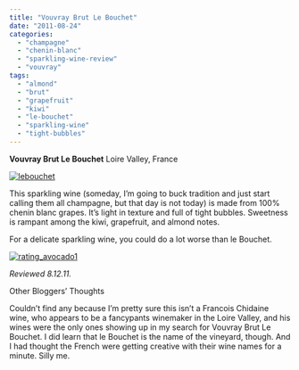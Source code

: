 ```yaml
---
title: "Vouvray Brut Le Bouchet"
date: "2011-08-24"
categories: 
  - "champagne"
  - "chenin-blanc"
  - "sparkling-wine-review"
  - "vouvray"
tags: 
  - "almond"
  - "brut"
  - "grapefruit"
  - "kiwi"
  - "le-bouchet"
  - "sparkling-wine"
  - "tight-bubbles"
---
```


**Vouvray Brut Le Bouchet** Loire Valley, France

[![](http://s3.amazonaws.com/thegourmez-wpmedia/2011/08/lebouchet.jpg "lebouchet")](http://s3.amazonaws.com/thegourmez-wpmedia/2011/08/lebouchet.jpg)

This sparkling wine (someday, I’m going to buck tradition and just start calling them all champagne, but that day is not today) is made from 100% chenin blanc grapes. It’s light in texture and full of tight bubbles. Sweetness is rampant among the kiwi, grapefruit, and almond notes.

For a delicate sparkling wine, you could do a lot worse than le Bouchet.

[![](http://s3.amazonaws.com/thegourmez-wpmedia/2009/02/rating_avocado1.gif "rating_avocado1")](http://s3.amazonaws.com/thegourmez-wpmedia/2009/02/rating_avocado1.gif)

_Reviewed 8.12.11._

Other Bloggers’ Thoughts

Couldn’t find any because I’m pretty sure this isn’t a Francois Chidaine wine, who appears to be a fancypants winemaker in the Loire Valley, and his wines were the only ones showing up in my search for Vouvray Brut Le Bouchet. I did learn that le Bouchet is the name of the vineyard, though. And I had thought the French were getting creative with their wine names for a minute. Silly me.
